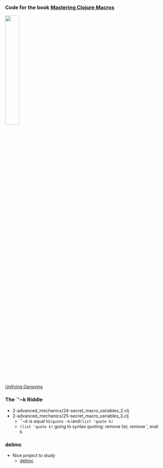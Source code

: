 ### Code for the book [Mastering Clojure Macros](https://pragprog.com/titles/cjclojure/mastering-clojure-macros/)

<img src="https://pragprog.com/titles/cjclojure/mastering-clojure-macros/cjclojure.jpg" width="30%" height="30%"/>

[Unifying Gensyms](https://github.com/clj-commons/potemkin?tab=readme-ov-file#unify-gensyms)

### The `'~k Riddle

- 2-advanced_mechanics/24-secret_macro_variables_2.clj
- 2-advanced_mechanics/25-secret_macro_variables_3.clj
  - \`'~k is equal to`(quote ~k)`and`(list 'quote k)`
  - `(list 'quote k)` going to syntax quoting: remove list, remove ', eval k

### delimc

- Nice project to study
  - [delimc](https://github.com/swannodette/delimc)
